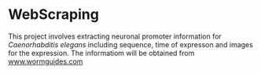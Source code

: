 # WebScraping

This project involves extracting neuronal promoter information for _Caenorhabditis elegans_ including sequence, time of expresson and images for the expression. The informatiom will be obtained from www.wormguides.com

